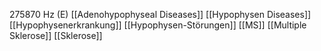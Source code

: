 275870 Hz (E)
[[Adenohypophyseal Diseases]]
[[Hypophysen Diseases]]
[[Hypophysenerkrankung]]
[[Hypophysen-Störungen]]
[[MS]]
[[Multiple Sklerose]]
[[Sklerose]]